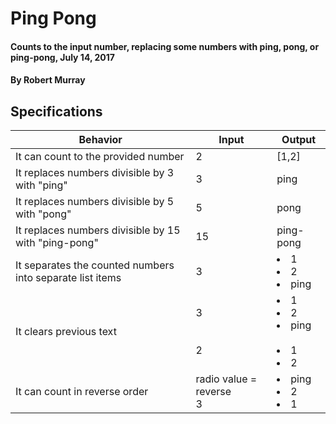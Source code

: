 # Ping Pong

#### Counts to the input number, replacing some numbers with ping, pong, or ping-pong, July 14, 2017

#### By Robert Murray

## Specifications

| Behavior | Input | Output |
| -------- | ----- | ------ |
| It can count to the provided number | 2 | [1,2] |
| It replaces numbers divisible by 3 with "ping" | 3 | ping |
| It replaces numbers divisible by 5 with "pong" | 5 | pong |
| It replaces numbers divisible by 15 with "ping-pong" | 15 | ping-pong |
| It separates the counted numbers into separate list items | 3 | <li>1</li>  <li>2</li>  <li>ping</li> |
| It clears previous text | 3 <br> <br> <br> 2 | <li>1</li>  <li>2</li>  <li>ping</li> <br> <li>1</li>  <li>2</li> |
| It can count in reverse order | radio value = reverse <br> 3 | <li>ping</li> <li>2</li> <li>1</li> |
